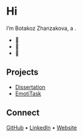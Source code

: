 # Hi 

I’m Botakoz Zhanzakova, a .

- 🔭 
- 🌱 
- 💬 

## Projects
- [Dissertation](https://github.com/)
- [EmotiTask](https://github.com/)

## Connect
[GitHub](https://github.com/) • [LinkedIn](https://linkedin.com/) • [Website](https://zhanzakovab.github.io)
